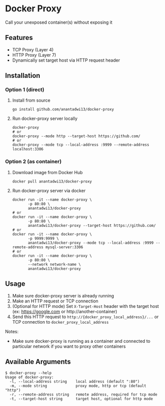 # Docker Proxy

Call your unexposed container(s) without exposing it

## Features

- TCP Proxy (Layer 4)
- HTTP Proxy (Layer 7)
- Dynamically set target host via HTTP request header

## Installation

### Option 1 (direct)

1. Install from source
   ```shell
   go install github.com/anantadwi13/docker-proxy
   ```
2. Run docker-proxy server locally
   ```shell
   docker-proxy
   # or
   docker-proxy --mode http --target-host https://github.com/
   # or
   docker-proxy --mode tcp --local-address :9999 --remote-address localhost:3306
   ```

### Option 2 (as container)

1. Download image from Docker Hub
   ```shell
   docker pull anantadwi13/docker-proxy
   ```
2. Run docker-proxy server via docker
   ```shell
   docker run -it --name docker-proxy \
          -p 80:80 \
          anantadwi13/docker-proxy
   # or
   docker run -it --name docker-proxy \
          -p 80:80 \
          anantadwi13/docker-proxy --target-host https://github.com/
   # or
   docker run -it --name docker-proxy \
          -p 9999:9999 \
          anantadwi13/docker-proxy --mode tcp --local-address :9999 --remote-address mysql-server:3306
   # or
   docker run -it --name docker-proxy \
          -p 80:80 \
          --network network-name \
          anantadwi13/docker-proxy
   ```

## Usage

1. Make sure docker-proxy server is already running
2. Make an HTTP request or TCP connection
3. (Optional for HTTP mode) Set `X-Target-Host` header with the target host (ex: https://google.com
   or http://another-container)
4. Send this HTTP request to `http://{docker_proxy_local_address}/...` or TCP connection to `docker_proxy_local_address`

Notes:

- Make sure docker-proxy is running as a container and connected to particular network if you want to proxy other
  containers

## Available Arguments

```shell
$ docker-proxy --help
Usage of docker-proxy:
  -l, --local-address string    local address (default ":80")
  -m, --mode string             proxy mode, http or tcp (default "http")
  -r, --remote-address string   remote address, required for tcp mode
  -t, --target-host string      target host, optional for http mode
```